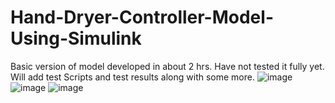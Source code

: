 # Hand-Dryer-Controller-Model-Using-Simulink
Basic version of model developed in about 2 hrs. Have not tested it fully yet. Will add test Scripts and test results along with some more.
![image](https://github.com/user-attachments/assets/f910632d-8343-4752-8395-d32ad51c3959)
![image](https://github.com/user-attachments/assets/9404ff78-be05-4741-89a0-366afd612609)
![image](https://github.com/user-attachments/assets/ca905e6a-4132-48d8-9e76-ff540075758a)
